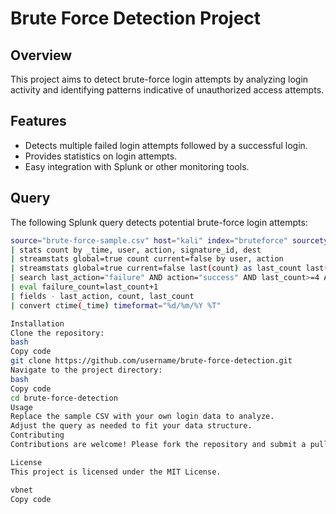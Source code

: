 # Brute Force Detection Project

## Overview
This project aims to detect brute-force login attempts by analyzing login activity and identifying patterns indicative of unauthorized access attempts.

## Features
- Detects multiple failed login attempts followed by a successful login.
- Provides statistics on login attempts.
- Easy integration with Splunk or other monitoring tools.

## Query
The following Splunk query detects potential brute-force login attempts:

```bash
source="brute-force-sample.csv" host="kali" index="bruteforce" sourcetype="csv"
| stats count by _time, user, action, signature_id, dest
| streamstats global=true count current=false by user, action
| streamstats global=true current=false last(count) as last_count last(action) as last_action by user
| search last_action="failure" AND action="success" AND last_count>=4 AND count=0
| eval failure_count=last_count+1
| fields - last_action, count, last_count
| convert ctime(_time) timeformat="%d/%m/%Y %T"

Installation
Clone the repository:
bash
Copy code
git clone https://github.com/username/brute-force-detection.git
Navigate to the project directory:
bash
Copy code
cd brute-force-detection
Usage
Replace the sample CSV with your own login data to analyze.
Adjust the query as needed to fit your data structure.
Contributing
Contributions are welcome! Please fork the repository and submit a pull request.

License
This project is licensed under the MIT License.

vbnet
Copy code

